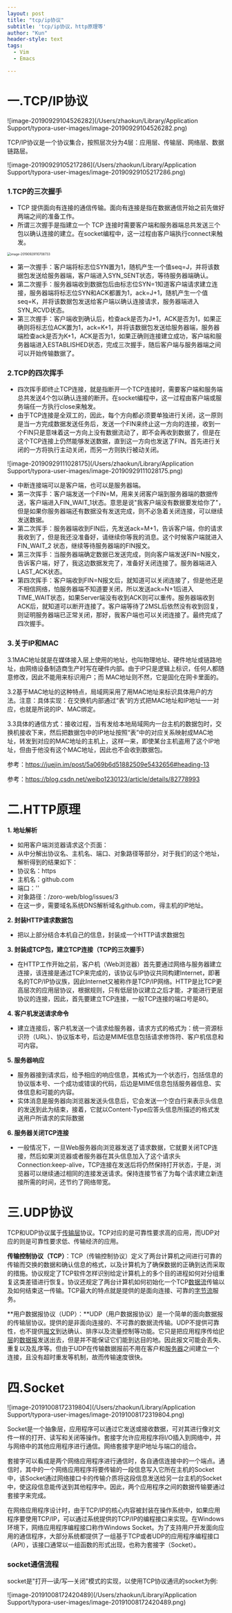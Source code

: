 ```yaml
---
layout: post
title: "tcp/ip协议"
subtitle: 'tcp/ip协议，http原理等'
author: "Kun"
header-style: text
tags:
  - Vim
  - Emacs

---
```


# 一.TCP/IP协议

![image-20190929104526282](/Users/zhaokun/Library/Application Support/typora-user-images/image-20190929104526282.png)

TCP/IP协议是一个协议集合，按照层次分为4层：应用层、传输层、网络层、数据链路层。

![image-20190929105217286](/Users/zhaokun/Library/Application Support/typora-user-images/image-20190929105217286.png)

### 1.TCP的三次握手

- TCP 提供面向有连接的通信传输。面向有连接是指在数据通信开始之前先做好两端之间的准备工作。
- 所谓三次握手是指建立一个 TCP 连接时需要客户端和服务器端总共发送三个包以确认连接的建立。在socket编程中，这一过程由客户端执行connect来触发。

<img src="/Users/zhaokun/Library/Application Support/typora-user-images/image-20190929110708733.png" alt="image-20190929110708733" style="zoom:50%;" />

- 第一次握手：客户端将标志位SYN置为1，随机产生一个值seq=J，并将该数据包发送给服务器端，客户端进入SYN_SENT状态，等待服务器端确认。
- 第二次握手：服务器端收到数据包后由标志位SYN=1知道客户端请求建立连接，服务器端将标志位SYN和ACK都置为1，ack=J+1，随机产生一个值seq=K，并将该数据包发送给客户端以确认连接请求，服务器端进入SYN_RCVD状态。
- 第三次握手：客户端收到确认后，检查ack是否为J+1，ACK是否为1，如果正确则将标志位ACK置为1，ack=K+1，并将该数据包发送给服务器端，服务器端检查ack是否为K+1，ACK是否为1，如果正确则连接建立成功，客户端和服务器端进入ESTABLISHED状态，完成三次握手，随后客户端与服务器端之间可以开始传输数据了。

### 2.TCP的四次挥手

- 四次挥手即终止TCP连接，就是指断开一个TCP连接时，需要客户端和服务端总共发送4个包以确认连接的断开。在socket编程中，这一过程由客户端或服务端任一方执行close来触发。
- 由于TCP连接是全双工的，因此，每个方向都必须要单独进行关闭，这一原则是当一方完成数据发送任务后，发送一个FIN来终止这一方向的连接，收到一个FIN只是意味着这一方向上没有数据流动了，即不会再收到数据了，但是在这个TCP连接上仍然能够发送数据，直到这一方向也发送了FIN。首先进行关闭的一方将执行主动关闭，而另一方则执行被动关闭。

![image-20190929111028175](/Users/zhaokun/Library/Application Support/typora-user-images/image-20190929111028175.png)

- 中断连接端可以是客户端，也可以是服务器端。
- 第一次挥手：客户端发送一个FIN=M，用来关闭客户端到服务器端的数据传送，客户端进入FIN_WAIT_1状态。意思是说"我客户端没有数据要发给你了"，但是如果你服务器端还有数据没有发送完成，则不必急着关闭连接，可以继续发送数据。
- 第二次挥手：服务器端收到FIN后，先发送ack=M+1，告诉客户端，你的请求我收到了，但是我还没准备好，请继续你等我的消息。这个时候客户端就进入FIN_WAIT_2 状态，继续等待服务器端的FIN报文。
- 第三次挥手：当服务器端确定数据已发送完成，则向客户端发送FIN=N报文，告诉客户端，好了，我这边数据发完了，准备好关闭连接了。服务器端进入LAST_ACK状态。
- 第四次挥手：客户端收到FIN=N报文后，就知道可以关闭连接了，但是他还是不相信网络，怕服务器端不知道要关闭，所以发送ack=N+1后进入TIME_WAIT状态，如果Server端没有收到ACK则可以重传。服务器端收到ACK后，就知道可以断开连接了。客户端等待了2MSL后依然没有收到回复，则证明服务器端已正常关闭，那好，我客户端也可以关闭连接了。最终完成了四次握手。

### 3.关于IP和MAC

3.1MAC地址就是在媒体接入层上使用的地址，也叫物理地址、硬件地址或链路地址，由网络设备制造商生产时写在硬件内部。由于IP只是逻辑上标识，任何人都随意修改，因此不能用来标识用户；而 MAC地址则不然，它是固化在网卡里面的。

3.2基于MAC地址的这种特点，局域网采用了用MAC地址来标识具体用户的方法。注意：具体实现：在交换机内部通过“表”的方式把MAC地址和IP地址一一对应，也就是所说的IP、MAC绑定。 

3.3具体的通信方式：接收过程，当有发给本地局域网内一台主机的数据包时，交换机接收下来，然后把数据包中的IP地址按照“表”中的对应关系映射成MAC地址，转发到对应的MAC地址的主机上，这样一来，即使某台主机盗用了这个IP地址，但由于他没有这个MAC地址，因此也不会收到数据包。

参考：https://juejin.im/post/5a069b6d51882509e5432656#heading-13

参考：https://blog.csdn.net/weibo1230123/article/details/82778993

# 二.HTTP原理

**1. 地址解析**

- 如用客户端浏览器请求这个页面：
- 从中分解出协议名、主机名、端口、对象路径等部分，对于我们的这个地址，解析得到的结果如下：
- 协议名：https
- 主机名：github.com
- 端口：''
- 对象路径：/zoro-web/blog/issues/3
- 在这一步，需要域名系统DNS解析域名github.com，得主机的IP地址。

**2. 封装HTTP请求数据包**

- 把以上部分结合本机自己的信息，封装成一个HTTP请求数据包

**3. 封装成TCP包，建立TCP连接（TCP的三次握手）**

- 在HTTP工作开始之前，客户机（Web浏览器）首先要通过网络与服务器建立连接，该连接是通过TCP来完成的，该协议与IP协议共同构建Internet，即著名的TCP/IP协议族，因此Internet又被称作是TCP/IP网络。HTTP是比TCP更高层次的应用层协议，根据规则，只有低层协议建立之后才能，才能进行更层协议的连接，因此，首先要建立TCP连接，一般TCP连接的端口号是80。

**4. 客户机发送请求命令**

- 建立连接后，客户机发送一个请求给服务器，请求方式的格式为：统一资源标识符（URL）、协议版本号，后边是MIME信息包括请求修饰符、客户机信息和可内容。

**5. 服务器响应**

- 服务器接到请求后，给予相应的响应信息，其格式为一个状态行，包括信息的协议版本号、一个成功或错误的代码，后边是MIME信息包括服务器信息、实体信息和可能的内容。
- 实体消息是服务器向浏览器发送头信息后，它会发送一个空白行来表示头信息的发送到此为结束，接着，它就以Content-Type应答头信息所描述的格式发送用户所请求的实际数据

**6. 服务器关闭TCP连接**

- 一般情况下，一旦Web服务器向浏览器发送了请求数据，它就要关闭TCP连接，然后如果浏览器或者服务器在其头信息加入了这个请求头Connection:keep-alive，TCP连接在发送后将仍然保持打开状态，于是，浏览器可以继续通过相同的连接发送请求。保持连接节省了为每个请求建立新连接所需的时间，还节约了网络带宽。

# 三.UDP协议

TCP和UDP协议属于[传输层](https://baike.baidu.com/item/传输层)协议。TCP对应的是可靠性要求高的应用，而UDP对应的则是可靠性要求低、传输经济的应用。

**传输控制协议（TCP）**：TCP（传输控制协议）定义了两台计算机之间进行可靠的传输而交换的数据和确认信息的格式，以及计算机为了确保数据的正确到达而采取的措施。协议规定了TCP软件怎样识别给定计算机上的多个目的进程如何对分组重复这类差错进行恢复。协议还规定了两台计算机如何初始化一个TCP[数据流](https://baike.baidu.com/item/数据流/3002243)传输以及如何结束这一传输。TCP最大的特点就是提供的是面向连接、可靠的[字节流](https://baike.baidu.com/item/字节流/3196772)服务。

**用户数据报协议（UDP）：**UDP（用户数据报协议）是一个简单的面向数据报的传输层协议。提供的是非面向连接的、不可靠的数据流传输。UDP不提供可靠性，也不提供[报文](https://baike.baidu.com/item/报文/3164352)到达确认、排序以及流量控制等功能。它只是把应用程序传给[IP层](https://baike.baidu.com/item/IP层/22295968)的[数据报](https://baike.baidu.com/item/数据报/2194617)发送出去，但是并不能保证它们能到达目的地。因此报文可能会丢失、重复以及乱序等。但由于UDP在传输数据报前不用在客户和[服务器](https://baike.baidu.com/item/服务器/100571)之间建立一个连接，且没有超时重发等机制，故而传输速度很快。

# 四.Socket

![image-20191008172319804](/Users/zhaokun/Library/Application Support/typora-user-images/image-20191008172319804.png)

Socket是一个抽象层，应用程序可以通过它发送或接收数据，可对其进行像对文件一样的打开、读写和关闭等操作。套接字允许应用程序将I/O插入到网络中，并与网络中的其他应用程序进行通信。网络套接字是IP地址与端口的组合。

套接字可以看成是两个网络应用程序进行通信时，各自通信连接中的一个端点。通信时，其中的一个网络应用程序将要传输的一段信息写入它所在主机的Socket中，该Socket通过网络接口卡的传输介质将这段信息发送给另一台主机的Socket中，使这段信息能传送到其他程序中。因此，两个应用程序之间的数据传输要通过套接字来完成。

在网络应用程序设计时，由于TCP/IP的核心内容被封装在操作系统中，如果应用程序要使用TCP/IP，可以通过系统提供的TCP/IP的编程接口来实现。在Windows环境下，网络应用程序编程接口称作Windows Socket。为了支持用户开发面向应用的通信程序，大部分系统都提供了一组基于TCP或者UDP的应用程序编程接口（API），该接口通常以一组函数的形式出现，也称为套接字（Socket）。

### socket通信流程

socket是"打开—读/写—关闭"模式的实现，以使用TCP协议通讯的socket为例:

![image-20191008172420489](/Users/zhaokun/Library/Application Support/typora-user-images/image-20191008172420489.png)